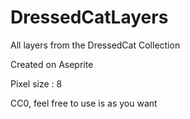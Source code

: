 # DressedCatLayers
All layers from the DressedCat Collection

Created on Aseprite

Pixel size : 8

CC0, feel free to use is as you want
